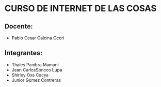 # CURSO DE INTERNET DE LAS COSAS
## Docente:
- Pablo Cesar Calcina Ccori
## Integrantes:
- Thales Panibra Mamani
- Jean CarlosSoncco Lupa
- Shirley Oxa Cacya
- Junior Gomez Contreras
